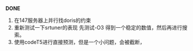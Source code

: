 **DONE**
1. 在147服务器上并行找doris的约束
2. 重新测试一下srtuner的表现 先测试-O3  得到一个稳定的数值，然后再进行搜索。
3. 使用codeT5进行直接预测，但是一个小问题，会被截断，